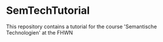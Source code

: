 # SemTechTutorial
This repository contains a tutorial for the course 'Semantische Technologien' at the FHWN
